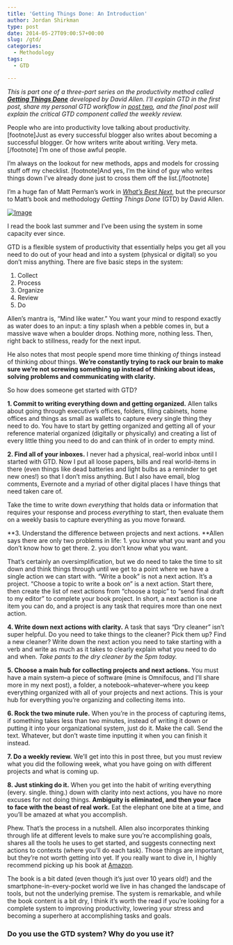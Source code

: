 ```yaml
---
title: 'Getting Things Done: An Introduction'
author: Jordan Shirkman
type: post
date: 2014-05-27T09:00:57+00:00
slug: /gtd/
categories:
  - Methodology
tags:
  - GTD

---
```

_This is part one of a three-part series on the productivity method called **[Getting Things Done](http://www.amazon.com/gp/product/0142000280/ref=as_li_tl?ie=UTF8&camp=1789&creative=390957&creativeASIN=0142000280&linkCode=as2&tag=thepoiofimp-20&linkId=DIQF6BOVVKRQCHVY)** developed by David Allen. I’ll explain GTD in the first post, share my personal GTD workflow in [post two](https://jshirk.com/blog/my-gtd/), and the final post will explain the critical GTD component called the weekly review._

People who are into productivity love talking about productivity. [footnote]Just as every successful blogger also writes about becoming a successful blogger. Or how writers write about writing. Very meta.[/footnote] I’m one of those awful people.

I’m always on the lookout for new methods, apps and models for crossing stuff off my checklist. [footnote]And yes, I’m the kind of guy who writes things down I’ve already done just to cross them off the list.[/footnote]

I’m a huge fan of Matt Perman’s work in [_What’s Best Next_](https://jshirk.com/blog/whats-best-next), but the precursor to Matt’s book and methodology _Getting Things Done_ (GTD) by David Allen.

[![Image](/images/getting-things-done.jpeg)](https://jshirk.com/blog/gtd)

I read the book last summer and I’ve been using the system in some capacity ever since.

GTD is a flexible system of productivity that essentially helps you get all you need to do out of your head and into a system (physical or digital) so you don’t miss anything. There are five basic steps in the system:

  1. Collect
  2. Process
  3. Organize
  4. Review
  5. Do

Allen’s mantra is, “Mind like water.” You want your mind to respond exactly as water does to an input: a tiny splash when a pebble comes in, but a massive wave when a boulder drops. Nothing more, nothing less. Then, right back to stillness, ready for the next input.

He also notes that most people spend more time thinking _of_ things instead of thinking _about_ things. **We’re constantly trying to rack our brain to make sure we’re not screwing something up instead of thinking about ideas, solving problems and communicating with clarity.**

So how does someone get started with GTD? <!--more-->

**1. Commit to writing everything down and getting organized.** Allen talks about going through executive’s offices, folders, filing cabinets, home offices and things as small as wallets to capture every single thing they need to do. You have to start by getting organized and getting all of your reference material organized (digitally or physically) and creating a list of every little thing you need to do and can think of in order to empty mind.

**2. Find all of your inboxes.** I never had a physical, real-world inbox until I started with GTD. Now I put all loose papers, bills and real world-items in there (even things like dead batteries and light bulbs as a reminder to get new ones!) so that I don’t miss anything. But I also have email, blog comments, Evernote and a myriad of other digital places I have things that need taken care of.

Take the time to write down _everything_ that holds data or information that requires your response and process _everything_ to start, then evaluate them on a weekly basis to capture everything as you move forward.

**3. Understand the difference between projects and next actions. **Allen says there are only two problems in life: 1. you know what you want and you don’t know how to get there. 2. you don’t know what you want.

That’s certainly an oversimplification, but we do need to take the time to sit down and think things through until we get to a point where we have a single action we can start with. “Write a book” is not a next action. It’s a project. “Choose a topic to write a book on” is a next action. Start there, then create the list of next actions from “choose a topic” to “send final draft to my editor” to complete your book project. In short, a next action is one item you can do, and a project is any task that requires more than one next action.

**4. Write down next actions with clarity.** A task that says “Dry cleaner” isn’t super helpful. Do you need to take things to the cleaner? Pick them up? Find a new cleaner? Write down the next action you need to take starting with a verb and write as much as it takes to clearly explain what you need to do and when. _Take pants to the dry cleaner by the 5pm today._

**5. Choose a main hub for collecting projects and next actions.** You must have a main system–a piece of software (mine is Omnifocus, and I’ll share more in my next post), a folder, a notebook–whatever–where you keep everything organized with all of your projects and next actions. This is your hub for everything you’re organizing and collecting items into.

**6. Rock the two minute rule.** When you’re in the process of capturing items, if something takes less than two minutes, instead of writing it down or putting it into your organizational system, just do it. Make the call. Send the text. Whatever, but don’t waste time inputting it when you can finish it instead.

**7. Do a weekly review.** We’ll get into this in post three, but you must review what you did the following week, what you have going on with different projects and what is coming up.

**8. Just stinking do it.** When you get into the habit of writing everything (every. single. thing.) down with clarity into next actions, you have no more excuses for not doing things. **Ambiguity is eliminated, and then your face to face with the beast of real work.** Eat the elephant one bite at a time, and you’ll be amazed at what you accomplish.

Phew. That’s the process in a nutshell. Allen also incorporates thinking through life at different levels to make sure you’re accomplishing goals, shares all the tools he uses to get started, and suggests connecting next actions to contexts (where you’ll do each task). Those things are important, but they’re not worth getting into yet. If you really want to dive in, I highly recommend picking up his book at [Amazon](http://www.amazon.com/gp/product/0142000280/ref=as_li_tl?ie=UTF8&camp=1789&creative=390957&creativeASIN=0142000280&linkCode=as2&tag=thepoiofimp-20&linkId=DIQF6BOVVKRQCHVY).

The book is a bit dated (even though it’s just over 10 years old!) and the smartphone-in-every-pocket world we live in has changed the landscape of tools, but not the underlying premise. The system is remarkable, and while the book content is a bit dry, I think it’s worth the read if you’re looking for a complete system to improving productivity, lowering your stress and becoming a superhero at accomplishing tasks and goals.

### Do you use the GTD system? Why do you use it?
